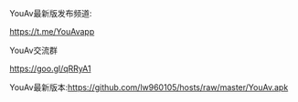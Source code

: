 YouAv最新版发布频道:

https://t.me/YouAvapp

YouAv交流群

https://goo.gl/qRRyA1

YouAv最新版本:https://github.com/lw960105/hosts/raw/master/YouAv.apk
